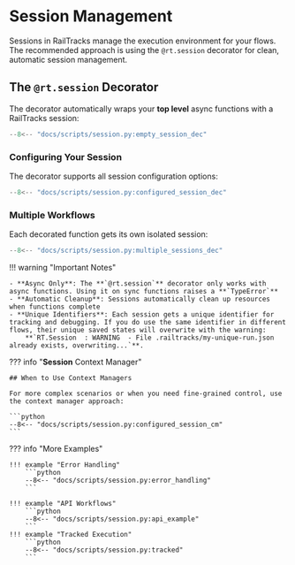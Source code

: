 # Session Management

Sessions in RailTracks manage the execution environment for your flows. The recommended approach is using the `@rt.session` decorator for clean, automatic session management.

## The `@rt.session` Decorator

The decorator automatically wraps your __top level__ async functions with a RailTracks session:

```python
--8<-- "docs/scripts/session.py:empty_session_dec"
```

### Configuring Your Session

The decorator supports all session configuration options:

```python
--8<-- "docs/scripts/session.py:configured_session_dec"
```

### Multiple Workflows

Each decorated function gets its own isolated session:

```python
--8<-- "docs/scripts/session.py:multiple_sessions_dec"
```

!!! warning "Important Notes"

    - **Async Only**: The **`@rt.session`** decorator only works with async functions. Using it on sync functions raises a **`TypeError`**
    - **Automatic Cleanup**: Sessions automatically clean up resources when functions complete
    - **Unique Identifiers**: Each session gets a unique identifier for tracking and debugging. If you do use the same identifier in different flows, their unique saved states will overwrite with the warning:
        **`RT.Session  : WARNING  - File .railtracks/my-unique-run.json already exists, overwriting...`**.

??? info "**Session** Context Manager"

    ## When to Use Context Managers

    For more complex scenarios or when you need fine-grained control, use the context manager approach:

    ```python
    --8<-- "docs/scripts/session.py:configured_session_cm"
    ```

??? info "More Examples"

    !!! example "Error Handling"
        ```python
        --8<-- "docs/scripts/session.py:error_handling"
        ```

    !!! example "API Workflows"
        ```python
        --8<-- "docs/scripts/session.py:api_example"
        ```
    !!! example "Tracked Execution"
        ```python
        --8<-- "docs/scripts/session.py:tracked"
        ```